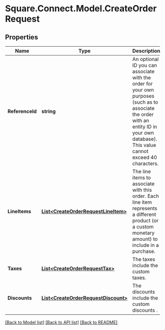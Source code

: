# Square.Connect.Model.CreateOrderRequest
## Properties

Name | Type | Description | Notes
------------ | ------------- | ------------- | -------------
**ReferenceId** | **string** | An optional ID you can associate with the order for your own purposes (such as to associate the order with an entity ID in your own database).  This value cannot exceed 40 characters. | [optional] 
**LineItems** | [**List&lt;CreateOrderRequestLineItem&gt;**](CreateOrderRequestLineItem.md) | The line items to associate with this order.  Each line item represents a different product (or a custom monetary amount) to include in a purchase. | 
**Taxes** | [**List&lt;CreateOrderRequestTax&gt;**](CreateOrderRequestTax.md) | The taxes include the custom taxes. | [optional] 
**Discounts** | [**List&lt;CreateOrderRequestDiscount&gt;**](CreateOrderRequestDiscount.md) | The discounts include the custom discounts . | [optional] 



[[Back to Model list]](../README.md#documentation-for-models) [[Back to API list]](../README.md#documentation-for-api-endpoints) [[Back to README]](../README.md)

